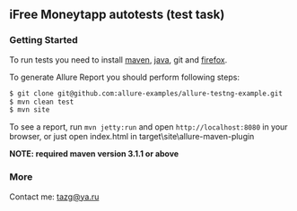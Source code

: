 [firefox]: https://ftp.mozilla.org/pub/firefox/releases/31.0/
[maven]: http://maven.apache.org/
[java]: https://www.java.com/ru/download/help/download_options.xml

## iFree Moneytapp autotests (test task)

### Getting Started

To run tests you need to install [maven][maven], [java][java], git and [firefox][firefox].

To generate Allure Report you should perform following steps:

```bash
$ git clone git@github.com:allure-examples/allure-testng-example.git
$ mvn clean test
$ mvn site
```

To see a report, run `mvn jetty:run` and open `http://localhost:8080` in your browser, or just open index.html in target\site\allure-maven-plugin

**NOTE: required maven version 3.1.1 or above**

### More
 Contact me: tazg@ya.ru